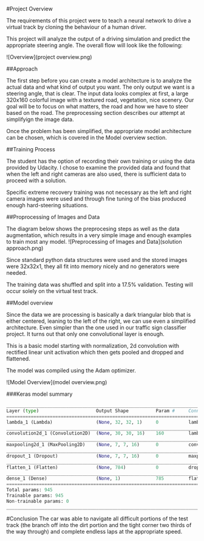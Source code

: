 #Project Overview

The requirements of this project were to teach a neural network to drive a virtual track by cloning the behaviour of a human driver.

This project will analyze the output of a driving simulation and predict the appropriate steering angle.  The overall flow will look like the following:

![Overview](project overview.png)

##Approach

The first step before you can create a model architecture is to analyze the actual data and what kind of output you want.  The only output we want is a steering angle, that is clear.  The input data looks complex at first, a large 320x160 colorful image with a textured road, vegetation, nice scenery.  Our goal will be to focus on what matters, the road and how we have to steer based on the road.  The preprocessing section describes our attempt at simplifyign the image data.

Once the problem has been simplified, the appropriate model architecture can be chosen, which is covered in the Model overview section.

##Training Process

The student has the option of recording their own training or using the data provided by Udacity.  I chose to examine the provided data and found that when the left and right cameras are also used, there is sufficient data to proceed with a solution.

Specific extreme recovery training was not necessary as the left and right camera images were used and through fine tuning of the bias produced enough hard-steering situations.

##Proprocessing of Images and Data

The diagram below shows the preprocesing steps as well as the data augmentation, which results in a very simple image and enough examples to train most any model.
![Preprocessing of Images and Data](solution approach.png)

Since standard python data structures were used and the stored images were 32x32x1, they all fit into memory nicely and no generators were needed.

The training data was shuffled and split into a 17.5% validation.  Testing will occur solely on the virtual test track.

##Model overview

Since the data we are processing is basically a dark triangular blob that is either centered, leaning to the left of the right, we can use even a simplified architecture.  Even simpler than the one used in our traffic sign classifier project.  It turns out that only one convolutional layer is enough.

This is a basic model starting with normalization, 2d convolution with rectified linear unit activation which then gets pooled and dropped and flattened.

The model was compiled using the Adam optimizer.

![Model Overview](model overview.png)

###Keras model summary
```python
____________________________________________________________________________________________________
Layer (type)                     Output Shape          Param #     Connected to                     
====================================================================================================
lambda_1 (Lambda)                (None, 32, 32, 1)     0           lambda_input_1[0][0]             
____________________________________________________________________________________________________
convolution2d_1 (Convolution2D)  (None, 30, 30, 16)    160         lambda_1[0][0]                   
____________________________________________________________________________________________________
maxpooling2d_1 (MaxPooling2D)    (None, 7, 7, 16)      0           convolution2d_1[0][0]            
____________________________________________________________________________________________________
dropout_1 (Dropout)              (None, 7, 7, 16)      0           maxpooling2d_1[0][0]             
____________________________________________________________________________________________________
flatten_1 (Flatten)              (None, 784)           0           dropout_1[0][0]                  
____________________________________________________________________________________________________
dense_1 (Dense)                  (None, 1)             785         flatten_1[0][0]                  
====================================================================================================
Total params: 945
Trainable params: 945
Non-trainable params: 0
____________________________________________________________________________________________________
```
#Conclusion
The car was able to navigate all difficult portions of the test track (the branch off into the dirt portion and the tight corner two thirds of the way through) and complete endless laps at the appropriate speed.